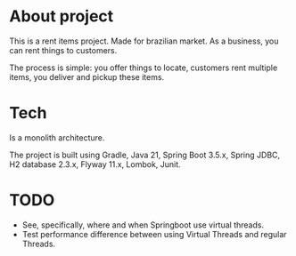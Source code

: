 # About project

This is a rent items project. Made for brazilian market.
As a business, you can rent things to customers.

The process is simple: you offer things to locate, customers rent multiple items, you deliver and pickup these items.


# Tech

Is a monolith architecture.

The project is built using Gradle, Java 21, Spring Boot 3.5.x, Spring JDBC, H2 database 2.3.x, Flyway 11.x, Lombok, Junit.

# TODO

* See, specifically, where and when Springboot use virtual threads.
* Test performance difference between using Virtual Threads and regular Threads.